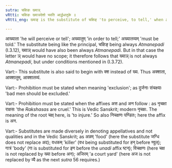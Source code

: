 ```yaml
---
sutra: चक्षिङः ख्याञ्
vRtti: चक्षिङः ख्याञदेशो भवति आर्द्धधातुके ॥
vRtti_eng: ख्याङ् is the substitute of चक्षिङ् 'to perceive, to tell,' when any _ardhadhutuka_ affix is to be applied.

---
```

आख्याता 'he will perceive or tell'; अख्यातुम् 'in order to tell;' अख्यातव्यम् 'must be told.' The substitute being like the principal, चक्षिङ् being always _Atmanepadi_ (I.3.12), ख्याञ् would have also been always _Atmanepadi_. But in that case the letter ञ् would have no scope; it therefore follows that ख्याञ् is not always _Atmanepadi_, but under conditions mentioned in (I.3.72).

Vart:- This substitute is also said to begin with क्श instead of ख्य. Thus अक्शाता, आक्शातुम्, आक्शातव्यं.

Vart:- Prohibition must be stated when meaning 'exclusion'; as दुर्जनाः संचक्ष्याः 'bad men should be excluded.'

Vart:- Prohibition must be stated when the affixes अस and अन follow : as नृचक्षा राक्षसः 'the _Rakshasas_ are cruel.' This is Vedic Sanskrit; modern नृचक्षः. The meaning of the root चक्ष् here, is 'to injure.' So also निचक्षणः पण्डितः; here the affix is अन.

Vart:- Substitutes are made diversely in denoting appellatives and not qualities and in the Vedic Sanskrit; as अन्नम् 'food' (here the substitute जग्धि does not replace अद); वधकम् 'killer' (वध being substituted for हन् before ण्वुल्); गात्रं 'body' (गा is substituted for इण before the _unadi_ affix ष्टन्); विचक्षणः (here चक्ष is not replaced by ख्या before अन); अजिरम् 'a court yard' (here अज is not replaced by व्यै as the next _sutra_ 56 requires.)